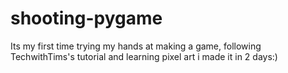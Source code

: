  # shooting-pygame

Its my first time trying my hands at making a game, following TechwithTims's tutorial and learning pixel art i made it in 2 days:)
